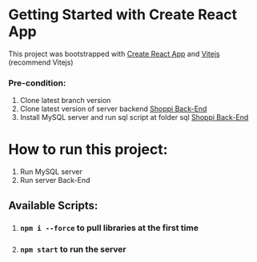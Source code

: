 # Getting Started with Create React App

This project was bootstrapped with [Create React App](https://github.com/facebook/create-react-app) 
and [Vitejs](https://github.com/vitejs/vite) (recommend Vitejs)

### Pre-condition:
1. Clone latest branch version
2. Clone latest version of server backend [Shoppi Back-End](https://github.com/th4tkh13m/shoppii)
3. Install MySQL server and run sql script at folder sql [Shoppi Back-End](https://github.com/th4tkh13m/shoppii)

# How to run this project:

1. Run MySQL server 
2. Run server Back-End

## Available Scripts: 

1. ### `npm i --force` to pull libraries at the first time
2. ### `npm start` to run the server
